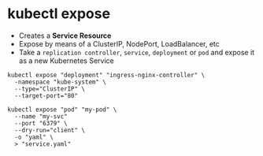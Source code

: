 # kubectl expose

- Creates a **Service Resource**
- Expose by means of a ClusterIP, NodePort, LoadBalancer, etc
- Take a `replication controller`, `service`, `deployment` or `pod` and expose it as a new Kubernetes Service

```shell
kubectl expose "deployment" "ingress-nginx-controller" \
  -namespace "kube-system" \
  --type="ClusterIP" \
  --target-port="80"
```

```shell
kubectl expose "pod" "my-pod" \
  --name "my-svc"
  --port "6379" \
  --dry-run="client" \
  -o "yaml" \
  > "service.yaml"
```
